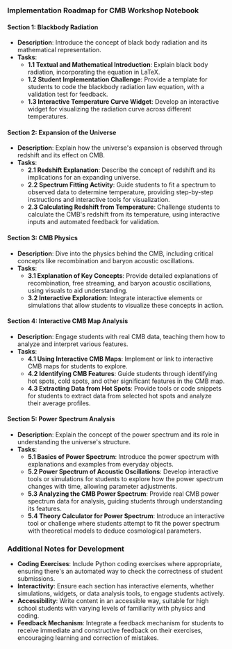 ### Implementation Roadmap for CMB Workshop Notebook

#### Section 1: Blackbody Radiation
- **Description**: Introduce the concept of black body radiation and its mathematical representation.
- **Tasks**:
  - **1.1 Textual and Mathematical Introduction**: Explain black body radiation, incorporating the equation in LaTeX.
  - **1.2 Student Implementation Challenge**: Provide a template for students to code the blackbody radiation law equation, with a validation test for feedback.
  - **1.3 Interactive Temperature Curve Widget**: Develop an interactive widget for visualizing the radiation curve across different temperatures.

#### Section 2: Expansion of the Universe
- **Description**: Explain how the universe's expansion is observed through redshift and its effect on CMB.
- **Tasks**:
  - **2.1 Redshift Explanation**: Describe the concept of redshift and its implications for an expanding universe.
  - **2.2 Spectrum Fitting Activity**: Guide students to fit a spectrum to observed data to determine temperature, providing step-by-step instructions and interactive tools for visualization.
  - **2.3 Calculating Redshift from Temperature**: Challenge students to calculate the CMB's redshift from its temperature, using interactive inputs and automated feedback for validation.

#### Section 3: CMB Physics
- **Description**: Dive into the physics behind the CMB, including critical concepts like recombination and baryon acoustic oscillations.
- **Tasks**:
  - **3.1 Explanation of Key Concepts**: Provide detailed explanations of recombination, free streaming, and baryon acoustic oscillations, using visuals to aid understanding.
  - **3.2 Interactive Exploration**: Integrate interactive elements or simulations that allow students to visualize these concepts in action.

#### Section 4: Interactive CMB Map Analysis
- **Description**: Engage students with real CMB data, teaching them how to analyze and interpret various features.
- **Tasks**:
  - **4.1 Using Interactive CMB Maps**: Implement or link to interactive CMB maps for students to explore.
  - **4.2 Identifying CMB Features**: Guide students through identifying hot spots, cold spots, and other significant features in the CMB map.
  - **4.3 Extracting Data from Hot Spots**: Provide tools or code snippets for students to extract data from selected hot spots and analyze their average profiles.

#### Section 5: Power Spectrum Analysis
- **Description**: Explain the concept of the power spectrum and its role in understanding the universe's structure.
- **Tasks**:
  - **5.1 Basics of Power Spectrum**: Introduce the power spectrum with explanations and examples from everyday objects.
  - **5.2 Power Spectrum of Acoustic Oscillations**: Develop interactive tools or simulations for students to explore how the power spectrum changes with time, allowing parameter adjustments.
  - **5.3 Analyzing the CMB Power Spectrum**: Provide real CMB power spectrum data for analysis, guiding students through understanding its features.
  - **5.4 Theory Calculator for Power Spectrum**: Introduce an interactive tool or challenge where students attempt to fit the power spectrum with theoretical models to deduce cosmological parameters.

### Additional Notes for Development
- **Coding Exercises**: Include Python coding exercises where appropriate, ensuring there's an automated way to check the correctness of student submissions.
- **Interactivity**: Ensure each section has interactive elements, whether simulations, widgets, or data analysis tools, to engage students actively.
- **Accessibility**: Write content in an accessible way, suitable for high school students with varying levels of familiarity with physics and coding.
- **Feedback Mechanism**: Integrate a feedback mechanism for students to receive immediate and constructive feedback on their exercises, encouraging learning and correction of mistakes.